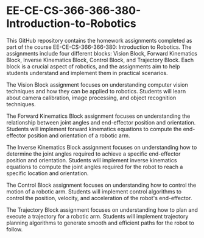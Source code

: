 # EE-CE-CS-366-366-380-Introduction-to-Robotics
This GitHub repository contains the homework assignments completed as part of the course EE-CE-CS-366-366-380: Introduction to Robotics. The assignments include four different blocks: Vision Block, Forward Kinematics Block, Inverse Kinematics Block, Control Block, and Trajectory Block. Each block is a crucial aspect of robotics, and the assignments aim to help students understand and implement them in practical scenarios.

The Vision Block assignment focuses on understanding computer vision techniques and how they can be applied to robotics. Students will learn about camera calibration, image processing, and object recognition techniques.

The Forward Kinematics Block assignment focuses on understanding the relationship between joint angles and end-effector position and orientation. Students will implement forward kinematics equations to compute the end-effector position and orientation of a robotic arm.

The Inverse Kinematics Block assignment focuses on understanding how to determine the joint angles required to achieve a specific end-effector position and orientation. Students will implement inverse kinematics equations to compute the joint angles required for the robot to reach a specific location and orientation.

The Control Block assignment focuses on understanding how to control the motion of a robotic arm. Students will implement control algorithms to control the position, velocity, and acceleration of the robot's end-effector.

The Trajectory Block assignment focuses on understanding how to plan and execute a trajectory for a robotic arm. Students will implement trajectory planning algorithms to generate smooth and efficient paths for the robot to follow.
